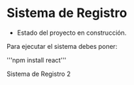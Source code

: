 <h1> Sistema de Registro</h1>

- Estado del proyecto en construcción.

Para ejecutar el sistema debes poner:

'''npm install react'''

Sistema de Registro 2 
